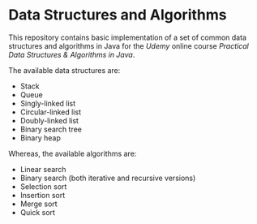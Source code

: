 # Data Structures and Algorithms

This repository contains basic implementation of a set of common data structures and algorithms in Java for the _Udemy_ online course _Practical Data Structures & Algorithms in Java_.

The available data structures are:

* Stack
* Queue
* Singly-linked list
* Circular-linked list
* Doubly-linked list
* Binary search tree
* Binary heap

Whereas, the available algorithms are:

* Linear search
* Binary search (both iterative and recursive versions)
* Selection sort
* Insertion sort
* Merge sort
* Quick sort
